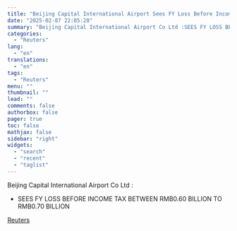 ```yaml
---
title: "Beijing Capital International Airport Sees FY Loss Before Income Tax RMB0.60 Bln To RMB0.70 Bln"
date: "2025-02-07 22:05:20"
summary: "Beijing Capital International Airport Co Ltd :SEES FY LOSS BEFORE INCOME TAX BETWEEN RMB0.60 BILLION TO RMB0.70 BILLION"
categories:
  - "Reuters"
lang:
  - "en"
translations:
  - "en"
tags:
  - "Reuters"
menu: ""
thumbnail: ""
lead: ""
comments: false
authorbox: false
pager: true
toc: false
mathjax: false
sidebar: "right"
widgets:
  - "search"
  - "recent"
  - "taglist"
---
```


Beijing Capital International Airport Co Ltd :

* SEES FY LOSS BEFORE INCOME TAX BETWEEN RMB0.60 BILLION TO RMB0.70 BILLION

[Reuters](https://www.tradingview.com/news/reuters.com,2025:newsml_FWN3OY18O:0-beijing-capital-international-airport-sees-fy-loss-before-income-tax-rmb0-60-bln-to-rmb0-70-bln/)
